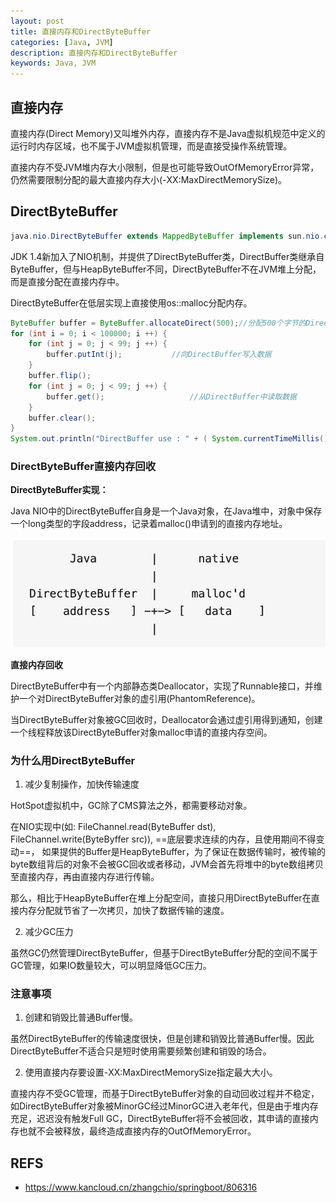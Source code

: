 ```yaml
---
layout: post
title: 直接内存和DirectByteBuffer
categories: [Java, JVM]
description: 直接内存和DirectByteBuffer
keywords: Java, JVM
---
```



## 直接内存

直接内存(Direct Memory)又叫堆外内存，直接内存不是Java虚拟机规范中定义的运行时内存区域，也不属于JVM虚拟机管理，而是直接受操作系统管理。

直接内存不受JVM堆内存大小限制，但是也可能导致OutOfMemoryError异常，仍然需要限制分配的最大直接内存大小(-XX:MaxDirectMemorySize)。

## DirectByteBuffer

```java
java.nio.DirectByteBuffer extends MappedByteBuffer implements sun.nio.ch.DirectBuffer  
```

JDK 1.4新加入了NIO机制，并提供了DirectByteBuffer类，DirectBuffer类继承自ByteBuffer，但与HeapByteBuffer不同，DirectByteBuffer不在JVM堆上分配，而是直接分配在直接内存中。

DirectByteBuffer在低层实现上直接使用os::malloc分配内存。

```java
ByteBuffer buffer = ByteBuffer.allocateDirect(500);//分配500个字节的DirectBuffer
for (int i = 0; i < 100000; i ++) {
    for (int j = 0; j < 99; j ++) {
        buffer.putInt(j);           //向DirectBuffer写入数据
    }
    buffer.flip();
    for (int j = 0; j < 99; j ++) {
        buffer.get();                   //从DirectBuffer中读取数据
    }
    buffer.clear();
}
System.out.println("DirectBuffer use : " + ( System.currentTimeMillis() - start ) + "ms");
```

### DirectByteBuffer直接内存回收

**DirectByteBuffer实现：**

Java NIO中的DirectByteBuffer自身是一个Java对象，在Java堆中，对象中保存一个long类型的字段address，记录着malloc()申请到的直接内存地址。

![image](https://raw.githubusercontent.com/cheng-dp/ImageHostInGithub/master/java_DirectByteBuffer.png)

**直接内存回收**

DirectByteBuffer中有一个内部静态类Deallocator，实现了Runnable接口，并维护一个对DirectByteBuffer对象的虚引用(PhantomReference)。

当DirectByteBuffer对象被GC回收时，Deallocator会通过虚引用得到通知，创建一个线程释放该DirectByteBuffer对象malloc申请的直接内存空间。

### 为什么用DirectByteBuffer

1. 减少复制操作，加快传输速度

HotSpot虚拟机中，GC除了CMS算法之外，都需要移动对象。

在NIO实现中(如: FileChannel.read(ByteBuffer dst), FileChannel.write(ByteByffer src)), ==底层要求连续的内存，且使用期间不得变动==， 如果提供的Buffer是HeapByteBuffer，为了保证在数据传输时，被传输的byte数组背后的对象不会被GC回收或者移动，JVM会首先将堆中的byte数组拷贝至直接内存，再由直接内存进行传输。

那么，相比于HeapByteBuffer在堆上分配空间，直接只用DirectByteBuffer在直接内存分配就节省了一次拷贝，加快了数据传输的速度。

2. 减少GC压力

虽然GC仍然管理DirectByteBuffer，但基于DirectByteBuffer分配的空间不属于GC管理，如果IO数量较大，可以明显降低GC压力。

### 注意事项

1. 创建和销毁比普通Buffer慢。

虽然DirectByteBuffer的传输速度很快，但是创建和销毁比普通Buffer慢。因此DirectByteBuffer不适合只是短时使用需要频繁创建和销毁的场合。

2. 使用直接内存要设置-XX:MaxDirectMemorySize指定最大大小。

直接内存不受GC管理，而基于DirectByteBuffer对象的自动回收过程并不稳定，如DirectByteBuffer对象被MinorGC经过MinorGC进入老年代，但是由于堆内存充足，迟迟没有触发Full GC，DirectByteBuffer将不会被回收，其申请的直接内存也就不会被释放，最终造成直接内存的OutOfMemoryError。

## REFS

- https://www.kancloud.cn/zhangchio/springboot/806316